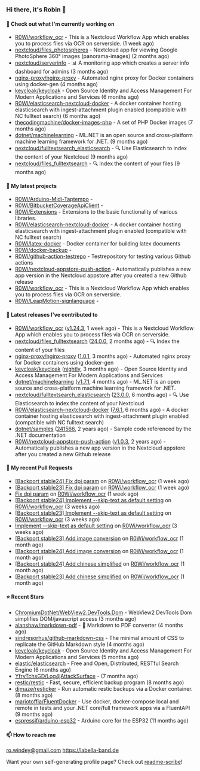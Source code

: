 ### Hi there, it's Robin 👋

#### 👷 Check out what I'm currently working on

- [R0Wi/workflow_ocr](https://github.com/R0Wi/workflow_ocr) - This is a Nextcloud Workflow App which enables you to process files via OCR on serverside. (1 week ago)
- [nextcloud/files_photospheres](https://github.com/nextcloud/files_photospheres) - Nextcloud app for viewing Google PhotoSphere 360° images (panorama-images) (2 months ago)
- [nextcloud/serverinfo](https://github.com/nextcloud/serverinfo) - 📊 A monitoring app which creates a server info dashboard for admins (3 months ago)
- [nginx-proxy/nginx-proxy](https://github.com/nginx-proxy/nginx-proxy) - Automated nginx proxy for Docker containers using docker-gen (4 months ago)
- [keycloak/keycloak](https://github.com/keycloak/keycloak) - Open Source Identity and Access Management For Modern Applications and Services (6 months ago)
- [R0Wi/elasticsearch-nextcloud-docker](https://github.com/R0Wi/elasticsearch-nextcloud-docker) - A docker container hosting elasticsearch with ingest-attachment plugin enabled (compatible with NC fulltext search) (6 months ago)
- [thecodingmachine/docker-images-php](https://github.com/thecodingmachine/docker-images-php) - A set of PHP Docker images (7 months ago)
- [dotnet/machinelearning](https://github.com/dotnet/machinelearning) - ML.NET is an open source and cross-platform machine learning framework for .NET. (9 months ago)
- [nextcloud/fulltextsearch_elasticsearch](https://github.com/nextcloud/fulltextsearch_elasticsearch) - 🔍 Use Elasticsearch to index the content of your Nextcloud (9 months ago)
- [nextcloud/files_fulltextsearch](https://github.com/nextcloud/files_fulltextsearch) - 🔍 Index the content of your files (9 months ago)

#### 🌱 My latest projects

- [R0Wi/Arduino-Midi-Taptempo](https://github.com/R0Wi/Arduino-Midi-Taptempo) - 
- [R0Wi/BitbucketCoverageApiClient](https://github.com/R0Wi/BitbucketCoverageApiClient) - 
- [R0Wi/Extensions](https://github.com/R0Wi/Extensions) - Extensions to the basic functionality of various libraries.
- [R0Wi/elasticsearch-nextcloud-docker](https://github.com/R0Wi/elasticsearch-nextcloud-docker) - A docker container hosting elasticsearch with ingest-attachment plugin enabled (compatible with NC fulltext search)
- [R0Wi/latex-docker](https://github.com/R0Wi/latex-docker) - Docker container for building latex documents
- [R0Wi/docker-backup](https://github.com/R0Wi/docker-backup) - 
- [R0Wi/github-action-testrepo](https://github.com/R0Wi/github-action-testrepo) - Testrepository for testing various Github actions
- [R0Wi/nextcloud-appstore-push-action](https://github.com/R0Wi/nextcloud-appstore-push-action) - Automatically publishes a new app version in the Nextcloud appstore after you created a new Github release
- [R0Wi/workflow_ocr](https://github.com/R0Wi/workflow_ocr) - This is a Nextcloud Workflow App which enables you to process files via OCR on serverside.
- [R0Wi/LeapMotion-signlanguage](https://github.com/R0Wi/LeapMotion-signlanguage) - 

#### 🔭 Latest releases I've contributed to

- [R0Wi/workflow_ocr](https://github.com/R0Wi/workflow_ocr) ([v1.24.3](https://github.com/R0Wi/workflow_ocr/releases/tag/v1.24.3), 1 week ago) - This is a Nextcloud Workflow App which enables you to process files via OCR on serverside.
- [nextcloud/files_fulltextsearch](https://github.com/nextcloud/files_fulltextsearch) ([24.0.0](https://github.com/nextcloud/files_fulltextsearch/releases/tag/24.0.0), 2 months ago) - 🔍 Index the content of your files
- [nginx-proxy/nginx-proxy](https://github.com/nginx-proxy/nginx-proxy) ([1.0.1](https://github.com/nginx-proxy/nginx-proxy/releases/tag/1.0.1), 3 months ago) - Automated nginx proxy for Docker containers using docker-gen
- [keycloak/keycloak](https://github.com/keycloak/keycloak) ([nightly](https://github.com/keycloak/keycloak/releases/tag/nightly), 3 months ago) - Open Source Identity and Access Management For Modern Applications and Services
- [dotnet/machinelearning](https://github.com/dotnet/machinelearning) ([v1.7.1](https://github.com/dotnet/machinelearning/releases/tag/v1.7.1), 4 months ago) - ML.NET is an open source and cross-platform machine learning framework for .NET.
- [nextcloud/fulltextsearch_elasticsearch](https://github.com/nextcloud/fulltextsearch_elasticsearch) ([23.0.0](https://github.com/nextcloud/fulltextsearch_elasticsearch/releases/tag/23.0.0), 6 months ago) - 🔍 Use Elasticsearch to index the content of your Nextcloud
- [R0Wi/elasticsearch-nextcloud-docker](https://github.com/R0Wi/elasticsearch-nextcloud-docker) ([7.6.1](https://github.com/R0Wi/elasticsearch-nextcloud-docker/releases/tag/7.6.1), 6 months ago) - A docker container hosting elasticsearch with ingest-attachment plugin enabled (compatible with NC fulltext search)
- [dotnet/samples](https://github.com/dotnet/samples) ([241566](https://github.com/dotnet/samples/releases/tag/241566), 2 years ago) - Sample code referenced by the .NET documentation
- [R0Wi/nextcloud-appstore-push-action](https://github.com/R0Wi/nextcloud-appstore-push-action) ([v1.0.3](https://github.com/R0Wi/nextcloud-appstore-push-action/releases/tag/v1.0.3), 2 years ago) - Automatically publishes a new app version in the Nextcloud appstore after you created a new Github release

#### 🔨 My recent Pull Requests

- [[Backport stable24] Fix dpi param](https://github.com/R0Wi/workflow_ocr/pull/134) on [R0Wi/workflow_ocr](https://github.com/R0Wi/workflow_ocr) (1 week ago)
- [[Backport stable23] Fix dpi param](https://github.com/R0Wi/workflow_ocr/pull/133) on [R0Wi/workflow_ocr](https://github.com/R0Wi/workflow_ocr) (1 week ago)
- [Fix dpi param](https://github.com/R0Wi/workflow_ocr/pull/132) on [R0Wi/workflow_ocr](https://github.com/R0Wi/workflow_ocr) (1 week ago)
- [[Backport stable24] Implement --skip-text as default setting](https://github.com/R0Wi/workflow_ocr/pull/128) on [R0Wi/workflow_ocr](https://github.com/R0Wi/workflow_ocr) (3 weeks ago)
- [[Backport stable23] Implement --skip-text as default setting](https://github.com/R0Wi/workflow_ocr/pull/127) on [R0Wi/workflow_ocr](https://github.com/R0Wi/workflow_ocr) (3 weeks ago)
- [Implement --skip-text as default setting](https://github.com/R0Wi/workflow_ocr/pull/126) on [R0Wi/workflow_ocr](https://github.com/R0Wi/workflow_ocr) (3 weeks ago)
- [[Backport stable23] Add image conversion](https://github.com/R0Wi/workflow_ocr/pull/124) on [R0Wi/workflow_ocr](https://github.com/R0Wi/workflow_ocr) (1 month ago)
- [[Backport stable24] Add image conversion](https://github.com/R0Wi/workflow_ocr/pull/123) on [R0Wi/workflow_ocr](https://github.com/R0Wi/workflow_ocr) (1 month ago)
- [[Backport stable24] Add chinese simplified](https://github.com/R0Wi/workflow_ocr/pull/122) on [R0Wi/workflow_ocr](https://github.com/R0Wi/workflow_ocr) (1 month ago)
- [[Backport stable23] Add chinese simplified](https://github.com/R0Wi/workflow_ocr/pull/121) on [R0Wi/workflow_ocr](https://github.com/R0Wi/workflow_ocr) (1 month ago)

#### ⭐ Recent Stars

- [ChromiumDotNet/WebView2.DevTools.Dom](https://github.com/ChromiumDotNet/WebView2.DevTools.Dom) - WebView2 DevTools Dom simplifies DOM/javascript access (3 months ago)
- [alanshaw/markdown-pdf](https://github.com/alanshaw/markdown-pdf) -  :page_facing_up: Markdown to PDF converter (4 months ago)
- [sindresorhus/github-markdown-css](https://github.com/sindresorhus/github-markdown-css) - The minimal amount of CSS to replicate the GitHub Markdown style (4 months ago)
- [keycloak/keycloak](https://github.com/keycloak/keycloak) - Open Source Identity and Access Management For Modern Applications and Services (5 months ago)
- [elastic/elasticsearch](https://github.com/elastic/elasticsearch) - Free and Open, Distributed, RESTful Search Engine (6 months ago)
- [YfryTchsGD/Log4jAttackSurface](https://github.com/YfryTchsGD/Log4jAttackSurface) -  (7 months ago)
- [restic/restic](https://github.com/restic/restic) - Fast, secure, efficient backup program (8 months ago)
- [djmaze/resticker](https://github.com/djmaze/resticker) - Run automatic restic backups via a Docker container.  (8 months ago)
- [mariotoffia/FluentDocker](https://github.com/mariotoffia/FluentDocker) - Use docker, docker-compose local and remote in tests and your .NET core/full framework apps via a FluentAPI (9 months ago)
- [espressif/arduino-esp32](https://github.com/espressif/arduino-esp32) - Arduino core for the ESP32 (11 months ago)

#### 📫 How to reach me
[ro.windey@gmail.com](mailto:ro.windey@gmailcom)
https://labella-band.de

Want your own self-generating profile page? Check out [readme-scribe](https://github.com/muesli/readme-scribe)!